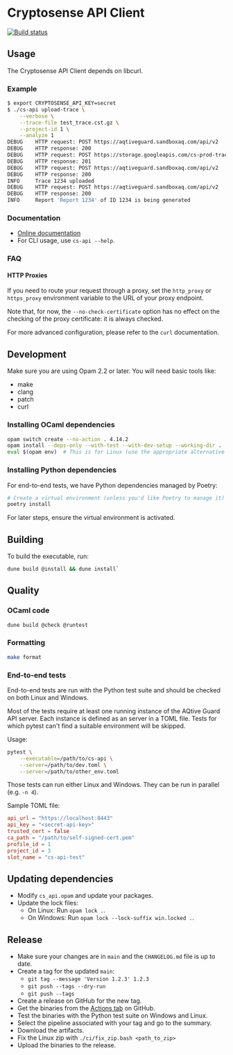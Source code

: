 # Cryptosense API Client

[![Build status][github_status_badge]][github_actions_main]

## Usage

The Cryptosense API Client depends on libcurl.

### Example

```bash
$ export CRYPTOSENSE_API_KEY=secret
$ ./cs-api upload-trace \
    --verbose \
    --trace-file test_trace.cst.gz \
    --project-id 1 \
    --analyze 1
DEBUG    HTTP request: POST https://aqtiveguard.sandboxaq.com/api/v2
DEBUG    HTTP response: 200
DEBUG    HTTP request: POST https://storage.googleapis.com/cs-prod-traces
DEBUG    HTTP response: 201
DEBUG    HTTP request: POST https://aqtiveguard.sandboxaq.com/api/v2
DEBUG    HTTP response: 200
INFO     Trace 1234 uploaded
DEBUG    HTTP request: POST https://aqtiveguard.sandboxaq.com/api/v2
DEBUG    HTTP response: 200
INFO     Report 'Report 1234' of ID 1234 is being generated
```

### Documentation

- [Online documentation][public_docs]
- For CLI usage, use `cs-api --help`.

### FAQ

#### HTTP Proxies

If you need to route your request through a proxy, set the `http_proxy` or `https_proxy`
environment variable to the URL of your proxy endpoint.

Note that, for now, the `--no-check-certificate` option has no effect on the checking of
the proxy certificate: it is always checked.

For more advanced configuration, please refer to the `curl` documentation.

## Development

Make sure you are using Opam 2.2 or later. You will need basic
tools like:

- make
- clang
- patch
- curl

### Installing OCaml dependencies

```bash
opam switch create --no-action . 4.14.2
opam install --deps-only --with-test --with-dev-setup --working-dir .
eval $(opam env)  # This is for Linux (use the appropriate alternative on Windows).
```

### Installing Python dependencies

For end-to-end tests, we have Python dependencies managed by Poetry:

```bash
# Create a virtual environment (unless you'd like Poetry to manage it)
poetry install
```

For later steps, ensure the virtual environment is activated.

## Building

To build the executable, run:

```bash
dune build @install && dune install`
```

## Quality

### OCaml code

```bash
dune build @check @runtest
```

### Formatting

```bash
make format
```

### End-to-end tests

End-to-end tests are run with the Python test suite and should be checked on both Linux
and Windows.

Most of the tests require at least one running instance of the AQtive Guard API server.
Each instance is defined as an server in a TOML file. Tests for which pytest can't find a
suitable environment will be skipped.

Usage:

```bash
pytest \
    --executable=/path/to/cs-api \
    --server=/path/to/dev.toml \
    --server=/path/to/other_env.toml
```

Those tests can run either Linux and Windows. They can be run in parallel (e.g. `-n 4`).

Sample TOML file:

```toml
api_url = "https://localhost:8443"
api_key = "<secret-api-key>"
trusted_cert = false
ca_path = "/path/to/self-signed-cert.pem"
profile_id = 1
project_id = 3
slot_name = "cs-api-test"
```

## Updating dependencies

- Modify `cs_api.opam` and update your packages.
- Update the lock files:
  - On Linux: Run `opam lock .`.
  - On Windows: Run `opam lock --lock-suffix win.locked .`.

## Release

- Make sure your changes are in `main` and the `CHANGELOG.md` file is up to date.
- Create a tag for the updated `main`:
  - `git tag --message 'Version 1.2.3' 1.2.3`
  - `git push --tags --dry-run`
  - `git push --tags`
- Create a release on GitHub for the new tag.
- Get the binaries from the [Actions tab][github_actions] on GitHub.
- Test the binaries with the Python test suite on Windows and Linux.
- Select the pipeline associated with your tag and go to the summary.
- Download the artifacts.
- Fix the Linux zip with `./ci/fix_zip.bash <path_to_zip>`
- Upload the binaries to the release.

[github_actions]: https://github.com/cryptosense/api-client/actions
[github_actions_main]: https://github.com/cryptosense/api-client/actions?query=branch%3Amain
[github_status_badge]: https://github.com/cryptosense/api-client/actions/workflows/main.yml/badge.svg?branch=main
[public_docs]: https://aqtiveguard.sandboxaq.com/docs/api/api-client/
